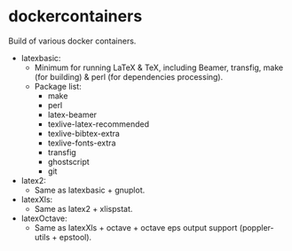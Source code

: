 # dockercontainers
Build of various docker containers.

 - latexbasic:
   - Minimum for running LaTeX & TeX, including Beamer, transfig, make (for building) &  perl (for dependencies processing).
   - Package list:
     - make
     - perl
     - latex-beamer
     - texlive-latex-recommended
     - texlive-bibtex-extra
     - texlive-fonts-extra
     - transfig
     - ghostscript
     - git
 - latex2:
   - Same as latexbasic + gnuplot.
 - latexXls:
   - Same as latex2 + xlispstat.
 - latexOctave:
   - Same as latexXls + octave + octave eps output support (poppler-utils + epstool).

